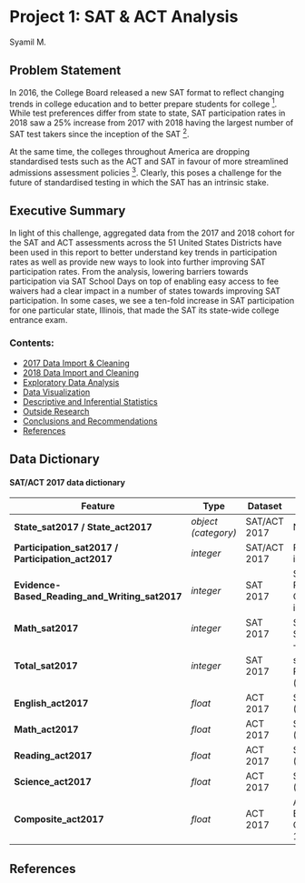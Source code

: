 # Project 1: SAT & ACT Analysis
Syamil M.

## Problem Statement

In 2016, the College Board released a new SAT format to reflect changing trends in college education and to better prepare students for college [<sup>1</sup>](#fn1). While test preferences differ from state to state, SAT participation rates in 2018 saw a 25% increase from 2017 with 2018 having the largest number of SAT test takers since the inception of the SAT [<sup>2</sup>](#fn2). 

At the same time, the colleges throughout America are dropping standardised tests such as the ACT and SAT in favour of more streamlined admissions assessment policies [<sup>3<sup>](#fn4). Clearly, this poses a challenge for the future of standardised testing in which the SAT has an intrinsic stake. 


## Executive Summary

In light of this challenge, aggregated data from the 2017 and 2018 cohort for the SAT and ACT assessments across the 51 United States Districts have been used in this report to better understand key trends in participation rates as well as provide new ways to look into further improving SAT participation rates. From the analysis, lowering barriers towards participation via SAT School Days on top of enabling easy access to fee waivers had a clear impact in a number of states towards improving SAT participation. In some cases, we see a ten-fold increase in SAT participation for one particular state, Illinois, that made the SAT its state-wide college entrance exam.


### Contents:

- [2017 Data Import & Cleaning](#Data-Import-and-Cleaning)
- [2018 Data Import and Cleaning](#2018-Data-Import-and-Cleaning)
- [Exploratory Data Analysis](#Exploratory-Data-Analysis)
- [Data Visualization](#Visualize-the-data)
- [Descriptive and Inferential Statistics](#Descriptive-and-Inferential-Statistics)
- [Outside Research](#Outside-Research)
- [Conclusions and Recommendations](#Conclusions-and-Recommendations)
- [References](#References)


## Data Dictionary

#### SAT/ACT 2017 data dictionary

|Feature|Type|Dataset|Description|
|---|---|---|---|
|**State_sat2017 / State_act2017**|*object (category)*|SAT/ACT 2017|Name of US State| 
|**Participation_sat2017 / Participation_act2017**|*integer*|SAT/ACT 2017|Participation rate of students in percentages| 
|**Evidence-Based_Reading_and_Writing_sat2017**|*integer*|SAT 2017|Score for Evidenced Based Reading and Writing Component of SAT (maximum is 800)| 
|**Math_sat2017**|*integer*|SAT 2017|Score for Math Component of SAT (maximum is 800)| 
|**Total_sat2017**|*integer*|SAT 2017|Total Score computed as a sum of Evidence-Based Reading and Writing and Math (maximum is 1600)| 
|**English_act2017**|*float*|ACT 2017|Score for English Component (Scaled between 1 and 36)|
|**Math_act2017**|*float*|ACT 2017|Score for Math Component (Scaled between 1 and 36)|
|**Reading_act2017**|*float*|ACT 2017|Score for Reading Component (Scaled between 1 and 36)|
|**Science_act2017**|*float*|ACT 2017|Score for Science Component (Scaled between 1 and 36)|
|**Composite_act2017**|*float*|ACT 2017|Average Score of English/Math/Reading/Science Components (Scaled between 1 and 36)|


## References



